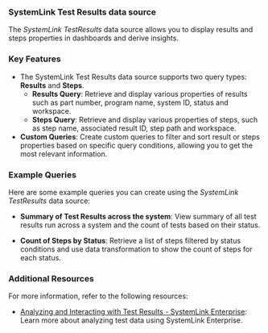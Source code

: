 ### SystemLink Test Results data source

The _SystemLink TestResults_ data source allows you to display results and steps properties in dashboards and derive insights.

### Key Features
- The SystemLink Test Results data source supports two query types: **Results** and **Steps**.
    - **Results Query**: Retrieve and display various properties of results such as part number, program name, system ID, status and workspace.
    - **Steps Query**: Retrieve and display various properties of steps, such as step name, associated result ID, step path and workspace.
- **Custom Queries**: Create custom queries to filter and sort result or steps properties based on specific query conditions, allowing you to get the most relevant information.

### Example Queries

Here are some example queries you can create using the _SystemLink TestResults_ data source:

- **Summary of Test Results across the system**: View summary of all test results run across a system and the count of tests based on their status.

- **Count of Steps by Status**: Retrieve a list of steps filtered by status conditions and use data transformation to show the count of steps for each status.

### Additional Resources

For more information, refer to the following resources:

- [Analyzing and Interacting with Test Results - SystemLink Enterprise](https://www.ni.com/docs/en-US/bundle/systemlink-enterprise/page/analyzing-test-data-jupyter.html): Learn more about analyzing test data using SystemLink Enterprise.
